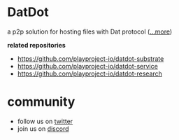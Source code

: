 # DatDot
a p2p solution for hosting files with Dat protocol ([...more](https://github.com/playproject-io/datdot-substrate/issues/12))

**related repositories**
* https://github.com/playproject-io/datdot-substrate
* https://github.com/playproject-io/datdot-service
* https://github.com/playproject-io/datdot-research

# community
* follow us on [twitter](https://twitter.com/datdotorg)
* join us on [discord](https://t.co/hZ85qJ7Af2)
<!--
* join us on [telegram](https://t.me/joinchat/CgTftxXJvp6iYayqDjP7lQ)
* join us on [gitter](https://gitter.im/playproject-io/community/)
-->

<!--
# funding
[![project supported by web3 foundation grants program](https://i.imgur.com/oGPIbZQ.jpg)](https://web3.foundation/grants)
* [accepted datdot-application-2019-11-25](https://github.com/playproject-io/datdot-application-2019-11-25) => [see merged commit](https://github.com/w3f/Web3-collaboration/commit/daafd78414e49b8fc6a57282ec7fed129fd038d8)
* [official announcement](https://medium.com/web3foundation/wrap-up-for-winter-with-our-wave-four-grant-recipients-52c27b831a6e)
-->
